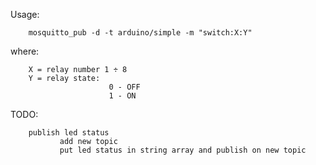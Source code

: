 Usage:


        mosquitto_pub -d -t arduino/simple -m "switch:X:Y"
    
where:

        X = relay number 1 ÷ 8
        Y = relay state:
                          0 - OFF
                          1 - ON

TODO:

        publish led status
               add new topic
               put led status in string array and publish on new topic
